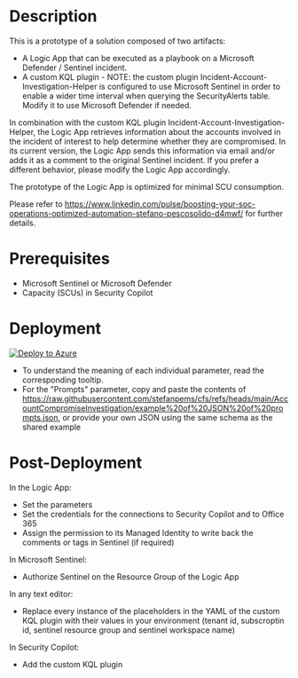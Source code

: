 # Description  

This is a prototype of a solution composed of two artifacts: 
* A Logic App that can be executed as a playbook on a Microsoft Defender / Sentinel incident. 
* A custom KQL plugin - NOTE: the custom plugin Incident-Account-Investigation-Helper is configured to use Microsoft Sentinel in order to enable a wider time interval when querying the SecurityAlerts table. Modify it to use Microsoft Defender if needed.

In combination with the custom KQL plugin Incident-Account-Investigation-Helper, the Logic App retrieves information about the accounts involved in the incident of interest to help determine whether they are compromised. In its current version, the Logic App sends this information via email and/or adds it as a comment to the original Sentinel incident. If you prefer a different behavior, please modify the Logic App accordingly.

The prototype of the Logic App is optimized for minimal SCU consumption. 

Please refer to https://www.linkedin.com/pulse/boosting-your-soc-operations-optimized-automation-stefano-pescosolido-d4mwf/ for further details.

# Prerequisites

* Microsoft Sentinel or Microsoft Defender
* Capacity (SCUs) in Security Copilot 


# Deployment

[![Deploy to Azure](https://aka.ms/deploytoazurebutton)](https://portal.azure.com/#create/Microsoft.Template/uri/https%3A%2F%2Fraw.githubusercontent.com%2Fstefanpems%2Fcfs%2Frefs%2Fheads%2Fmain%2FAccountCompromiseInvestigation%2Flogicapp_azuredeploy.json)

* To understand the meaning of each individual parameter, read the corresponding tooltip.
* For the "Prompts" parameter, copy and paste the contents of https://raw.githubusercontent.com/stefanpems/cfs/refs/heads/main/AccountCompromiseInvestigation/example%20of%20JSON%20of%20prompts.json, or provide your own JSON using the same schema as the shared example


# Post-Deployment

In the Logic App:
* Set the parameters
* Set the credentials for the connections to Security Copilot and to Office 365
* Assign the permission to its Managed Identity to write back the comments or tags in Sentinel (if required)

In Microsoft Sentinel:
* Authorize Sentinel on the Resource Group of the Logic App

In any text editor:
* Replace every instance of the placeholders in the YAML of the custom KQL plugin with their values in your environment (tenant id, subscroptin id, sentinel resource group and sentinel workspace name)

In Security Copilot:
* Add the custom KQL plugin
